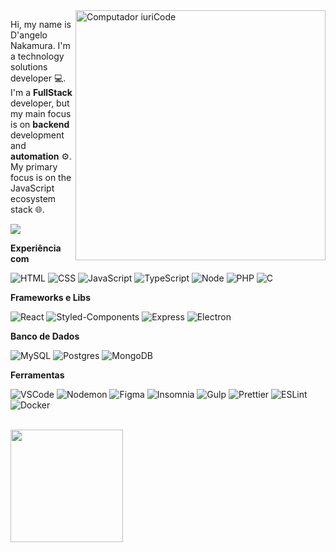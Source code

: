 <img src="https://raw.githubusercontent.com/gist/vininjr/d29bb07bdadb41e4b0923bc8fa748b1a/raw/88f20c9d749d756be63f22b09f3c4ac570bc5101/programming.gif" min-width="200px" max-width="400px" width="400px" align="right" alt="Computador iuriCode">

<p align="left"> 
  Hi, my name is D'angelo Nakamura. I'm a technology solutions developer 💻. <br>
  I'm a <strong>FullStack</strong> developer, but my main focus is on <strong>backend</strong> development and <strong>automation</strong> ⚙️. <br>
  My primary focus is on the JavaScript ecosystem stack 🌐.<br>
</p>

![](https://komarev.com/ghpvc/?username=dangelonakamura&color=006bed)

**Experiência com**

![HTML](https://img.shields.io/badge/-HTML-333333?style=flat&logo=HTML5)
![CSS](https://img.shields.io/badge/-CSS-333333?style=flat&logo=CSS3&logoColor=1572B6)
![JavaScript](https://img.shields.io/badge/-JavaScript-333333?style=flat&logo=javascript)
![TypeScript](https://img.shields.io/badge/-TypeScript-333333?style=flat&logo=typescript)
![Node](https://img.shields.io/badge/-Node-333333?style=flat&logo=node.js)
![PHP](https://img.shields.io/badge/-PHP-333333?style=flat&logo=php)
![C](https://img.shields.io/badge/-C-333333?style=flat&logo=C%2B%2B&logoColor=00599C)


**Frameworks e Libs**

![React](https://img.shields.io/badge/-React-333333?style=flat&logo=react)
![Styled-Components](https://img.shields.io/badge/-Styled_Components-333333?style=flat&logo=styled-components)
![Express](https://img.shields.io/badge/-Express-333333?style=flat&logo=express)
![Electron](https://img.shields.io/badge/-Electron-333333?style=flat&logo=electron)

**Banco de Dados**

![MySQL](https://img.shields.io/badge/-MySQL-333333?style=flat&logo=mysql)
![Postgres](https://img.shields.io/badge/-Postgres-333333?style=flat&logo=postgresql)
![MongoDB](https://img.shields.io/badge/-MongoDB-333333?style=flat&logo=mongodb)

**Ferramentas**

![VSCode](https://img.shields.io/badge/-VSCode-333333?style=flat&logo=visual-studio-code)
![Nodemon](https://img.shields.io/badge/-Nodemon-333333?style=flat&logo=nodemon)
![Figma](https://img.shields.io/badge/-Figma-333333?style=flat&logo=figma)
![Insomnia](https://img.shields.io/badge/-Insomnia-333333?style=flat&logo=insomnia)
![Gulp](https://img.shields.io/badge/-Gulp-333333?style=flat&logo=gulp)
![Prettier](https://img.shields.io/badge/-Prettier-333333?style=flat&logo=prettier)
![ESLint](https://img.shields.io/badge/-ESLint-333333?style=flat&logo=eslint)
![Docker](https://img.shields.io/badge/-Docker-333333?style=flat&logo=docker)

<br>

<a href="https://github.com/dangelonakamura">
  <img height="180em" src="https://github-readme-stats.vercel.app/api?username=dangelonakamura&theme=dracula&show_icons=true" />
</a>

<br>
<!---
dangelonakamura/dangelonakamura is a ✨ special ✨ repository because its `README.md` (this file) appears on your GitHub profile.
You can click the Preview link to take a look at your changes.
--->

